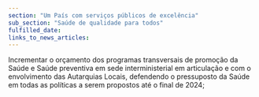 ```yaml
---
section: "Um País com serviços públicos de excelência"
sub_section: "Saúde de qualidade para todos"
fulfilled_date:
links_to_news_articles:
---
```


Incrementar o orçamento dos programas transversais de promoção da Saúde e Saúde preventiva em sede interministerial em articulação e com o envolvimento das Autarquias Locais, defendendo o pressuposto da Saúde em todas as políticas a serem propostos até o final de 2024;